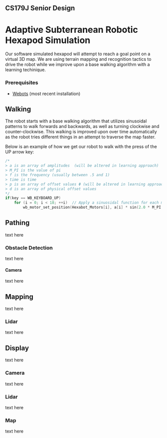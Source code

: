 ## CS179J Senior Design
# Adaptive Subterranean Robotic Hexapod Simulation

Our software simulated hexapod will attempt to reach a goal point on a virtual 3D map.
We are using terrain mapping and recognition tactics to drive the robot while we improve upon a base walking algorithm with a learning techinique. 

### Prerequisites
* [Webots](https://cyberbotics.com/doc/guide/installation-procedure) (most recent installation)

## Walking
The robot starts with a base walking algorithm that utilizes sinusoidal patterns to walk forwards and backwards, as well as turning clockwise and counter-clockwise. This walking is improved upon over time automatically as the robot tries different things in an attempt to traverse the map faster.

Below is an example of how we get our robot to walk with the press of the UP arrow key: 
```c
/* 
> a is an array of amplitudes  (will be altered in learning approach)
> M_PI is the value of pi
> f is the frequency (usually between .5 and 1)
> time is time
> p is an array of offset values Φ (will be altered in learning approach)
> d is an array of physical offset values
*/
if(key == WB_KEYBOARD_UP)
    for (i = 0; i < 18; ++i)  // Apply a sinuosidal function for each motor.
        wb_motor_set_position(Hexabot_Motors[i], a[i] * sin(2.0 * M_PI * f * time + p[i]) + d[i]);
```

## Pathing
text here
### Obstacle Detection
text here
#### Camera
text here

## Mapping
text here
### Lidar
text here

## Display
text here
### Camera
text here
### Lidar
text here
### Map
text here
